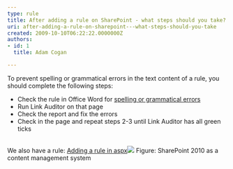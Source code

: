 ```yaml
---
type: rule
title: After adding a rule on SharePoint - what steps should you take?
uri: after-adding-a-rule-on-sharepoint---what-steps-should-you-take
created: 2009-10-10T06:22:22.0000000Z
authors:
- id: 1
  title: Adam Cogan

---
```



To prevent spelling or grammatical errors in the text content of a rule, you should complete the following steps:

- Check the rule in Office Word for [spelling or grammatical errors](http&#58;//www.ssw.com.au/ssw/standards/rules/RulesToBetterTechnicalDocumentation.aspx#WordSpellingAndGrammarChecker)
- Run Link Auditor on that page
- Check the report and fix the errors
- Check in the page and repeat steps 2-3 until Link Auditor has all green ticks

<br>We also have a rule: [Adding a rule in aspx](http&#58;//www.ssw.com.au/ssw/Standards/Rules/RulesToBetterWebsitesDevelopment.aspx#StepsAfterAddRuleOnAspxPage)![](/SoftwareDevelopment/RulesToBetterSharePoint/PublishingImages/SPedit.jpg) Figure: SharePoint 2010 as a content management system 
